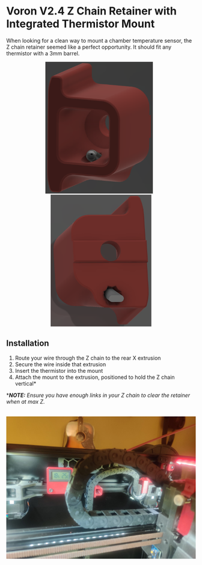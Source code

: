 # Voron V2.4 Z Chain Retainer with Integrated Thermistor Mount

When looking for a clean way to mount a chamber temperature sensor, the Z chain retainer seemed like a perfect opportunity.  It should fit any thermistor with a 3mm barrel.
<div align="center">
    <img src="images/render1.png" style="max-height: 350px; margin-right: 10px;">
    <img src="images/render2.png" style="max-height: 350px;">
</div>


## Installation
1. Route your wire through the Z chain to the rear X extrusion
2. Secure the wire inside that extrusion
3. Insert the thermistor into the mount
4. Attach the mount to the extrusion, positioned to hold the Z chain vertical*

****NOTE:** Ensure you have enough links in your Z chain to clear the retainer when at max Z.*

<br />
<img src="images/max-z.png">
